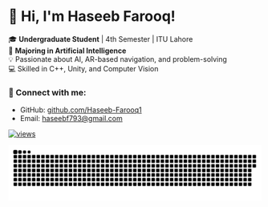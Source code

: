 # 👋 Hi, I'm Haseeb Farooq!

🎓 **Undergraduate Student** | 4th Semester | ITU Lahore  
🤖 **Majoring in Artificial Intelligence**  
💡 Passionate about AI, AR-based navigation, and problem-solving  
💻 Skilled in C++, Unity, and Computer Vision  

### 🔗 Connect with me:
- GitHub: [github.com/Haseeb-Farooq1](https://github.com/Haseeb-Farooq1)
- Email: haseebf793@gmail.com

<a href="https://github.com/harismuneer"><img alt="views" title="Github views" src="https://komarev.com/ghpvc/?username=Haseeb-Farooq1&style=flat-square" width="125"/></a>

  <!-- Snake Animation -->
<div align="center">
  <picture>
  <source media="(prefers-color-scheme: dark)" srcset="https://raw.githubusercontent.com/Haseeb-Farooq1/Haseeb-Farooq1/output/github-snake-dark.svg" />
  <source media="(prefers-color-scheme: light)" srcset="https://raw.githubusercontent.com/Haseeb-Farooq1/Haseeb-Farooq1/output/github-snake.svg" />
  <img alt="github-snake" src="https://raw.githubusercontent.com/Haseeb-Farooq1/Haseeb-Farooq1/output/github-snake.svg" />
</picture>
</div>
